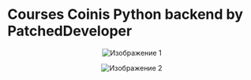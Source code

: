 # Courses Coinis Python backend by PatchedDeveloper
<p align="center">
  <img src="https://github.com/PatchedDeveloper/Coinis/assets/103842703/35894784-f4e7-4ae5-b724-e706f1dda221" alt="Изображение 1">
</p>

<p align="center">
  <img src="https://github.com/PatchedDeveloper/Coinis/assets/103842703/e56abe9e-3709-4ee0-8c33-78a14134fb30" alt="Изображение 2">
</p>
